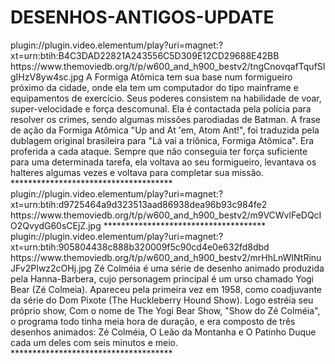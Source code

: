 # DESENHOS-ANTIGOS-UPDATE
<item>
<title>[COLOR silver][B] A FORMIGA ATOMICA  [/COLOR][/B][COLOR BLUE]  FULL HD  [B][/COLOR][/B]</title>
<link>plugin://plugin.video.elementum/play?uri=magnet:?xt=urn:btih:B4C3DAD22821A243556C5D309E12CD29688E42BB</link>
<thumbnail>https://www.themoviedb.org/t/p/w600_and_h900_bestv2/tngCnovqafTqufSIgIHzV8yw4sc.jpg</thumbnail>
<fanart></fanart>
<info>A Formiga Atômica tem sua base num formigueiro próximo da cidade, onde ela tem um computador do tipo mainframe e equipamentos de exercício. Seus poderes consistem na habilidade de voar, super-velocidade e força descomunal. Ela é contactada pela polícia para resolver os crimes, sendo algumas missões parodiadas de Batman. A frase de ação da Formiga Atômica "Up and At 'em, Atom Ant!", foi traduzida pela dublagem original brasileira para "Lá vai a triônica, Formiga Atômica". Era proferida a cada ataque. Sempre que não conseguia ter força suficiente para uma determinada tarefa, ela voltava ao seu formigueiro, levantava os halteres algumas vezes e voltava para completar sua missão.</info>
</item> 
*************************************
<item>
<title>[COLOR silver][B]OS IMPOSSÍVEIS [/COLOR][/B][COLOR BLUE]  FULL HD  [B][/COLOR][/B]</title>
<link>plugin://plugin.video.elementum/play?uri=magnet:?xt=urn:btih:d9725464a9d323513aad86938dea96b93c984fe2</link>
<thumbnail>https://www.themoviedb.org/t/p/w600_and_h900_bestv2/m9VCWvlFeDQcIO2QvydG60sCEjZ.jpg</thumbnail>
<fanart></fanart>
<info></info>
</item> 
*************************************

<item>
<title>[COLOR silver][B]ZÉ COLMEIA  [/COLOR][/B][COLOR BLUE]  FULL HD  [B][/COLOR][/B]</title>
<link>plugin://plugin.video.elementum/play?uri=magnet:?xt=urn:btih:905804438c888b320009f5c90cd4e0e632fd8dbd</link>
<thumbnail>https://www.themoviedb.org/t/p/w600_and_h900_bestv2/mrHhLnWINtRinuJFv2PIwz2cOHj.jpg</thumbnail>
<fanart></fanart>
<info>Zé Colméia é uma série de desenho animado produzida pela Hanna-Barbera, cujo personagem principal é um urso chamado Yogi Bear (Zé Colmeia). Apareceu pela primeira vez em 1958, como coadjuvante da série do Dom Pixote (The Huckleberry Hound Show). Logo estréia seu próprio show, Com o nome de The Yogi Bear Show, "Show do Zé Colméia", o programa todo tinha meia hora de duração, e era composto de três desenhos animados: Zé Colméia, O Leão da Montanha e O Patinho Duque cada um deles com seis minutos e meio.</info>
</item> 
*************************************
